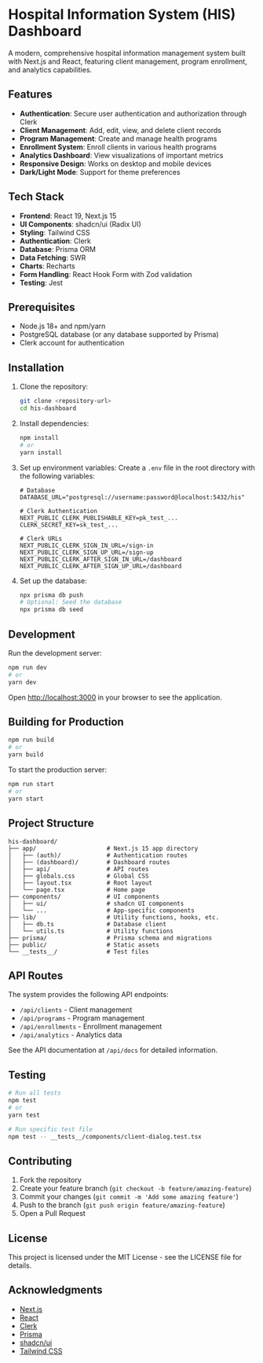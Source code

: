 # Hospital Information System (HIS) Dashboard

A modern, comprehensive hospital information management system built with Next.js and React, featuring client management, program enrollment, and analytics capabilities.

## Features

- **Authentication**: Secure user authentication and authorization through Clerk
- **Client Management**: Add, edit, view, and delete client records
- **Program Management**: Create and manage health programs
- **Enrollment System**: Enroll clients in various health programs
- **Analytics Dashboard**: View visualizations of important metrics
- **Responsive Design**: Works on desktop and mobile devices
- **Dark/Light Mode**: Support for theme preferences

## Tech Stack

- **Frontend**: React 19, Next.js 15
- **UI Components**: shadcn/ui (Radix UI)
- **Styling**: Tailwind CSS
- **Authentication**: Clerk
- **Database**: Prisma ORM
- **Data Fetching**: SWR
- **Charts**: Recharts
- **Form Handling**: React Hook Form with Zod validation
- **Testing**: Jest

## Prerequisites

- Node.js 18+ and npm/yarn
- PostgreSQL database (or any database supported by Prisma)
- Clerk account for authentication

## Installation

1. Clone the repository:
   ```bash
   git clone <repository-url>
   cd his-dashboard
   ```

2. Install dependencies:
   ```bash
   npm install
   # or
   yarn install
   ```

3. Set up environment variables:
   Create a `.env` file in the root directory with the following variables:
   ```
   # Database
   DATABASE_URL="postgresql://username:password@localhost:5432/his"
   
   # Clerk Authentication
   NEXT_PUBLIC_CLERK_PUBLISHABLE_KEY=pk_test_...
   CLERK_SECRET_KEY=sk_test_...
   
   # Clerk URLs
   NEXT_PUBLIC_CLERK_SIGN_IN_URL=/sign-in
   NEXT_PUBLIC_CLERK_SIGN_UP_URL=/sign-up
   NEXT_PUBLIC_CLERK_AFTER_SIGN_IN_URL=/dashboard
   NEXT_PUBLIC_CLERK_AFTER_SIGN_UP_URL=/dashboard
   ```

4. Set up the database:
   ```bash
   npx prisma db push
   # Optional: Seed the database
   npx prisma db seed
   ```

## Development

Run the development server:

```bash
npm run dev
# or
yarn dev
```

Open [http://localhost:3000](http://localhost:3000) in your browser to see the application.

## Building for Production

```bash
npm run build
# or
yarn build
```

To start the production server:

```bash
npm run start
# or
yarn start
```

## Project Structure

```
his-dashboard/
├── app/                    # Next.js 15 app directory
│   ├── (auth)/             # Authentication routes
│   ├── (dashboard)/        # Dashboard routes
│   ├── api/                # API routes
│   ├── globals.css         # Global CSS
│   ├── layout.tsx          # Root layout
│   └── page.tsx            # Home page
├── components/             # UI components
│   ├── ui/                 # shadcn UI components
│   └── ...                 # App-specific components
├── lib/                    # Utility functions, hooks, etc.
│   ├── db.ts               # Database client
│   └── utils.ts            # Utility functions
├── prisma/                 # Prisma schema and migrations
├── public/                 # Static assets
└── __tests__/              # Test files
```

## API Routes

The system provides the following API endpoints:

- `/api/clients` - Client management
- `/api/programs` - Program management
- `/api/enrollments` - Enrollment management
- `/api/analytics` - Analytics data

See the API documentation at `/api/docs` for detailed information.

## Testing

```bash
# Run all tests
npm test
# or
yarn test

# Run specific test file
npm test -- __tests__/components/client-dialog.test.tsx
```

## Contributing

1. Fork the repository
2. Create your feature branch (`git checkout -b feature/amazing-feature`)
3. Commit your changes (`git commit -m 'Add some amazing feature'`)
4. Push to the branch (`git push origin feature/amazing-feature`)
5. Open a Pull Request

## License

This project is licensed under the MIT License - see the LICENSE file for details.

## Acknowledgments

- [Next.js](https://nextjs.org/)
- [React](https://reactjs.org/)
- [Clerk](https://clerk.dev/)
- [Prisma](https://www.prisma.io/)
- [shadcn/ui](https://ui.shadcn.com/)
- [Tailwind CSS](https://tailwindcss.com/)
